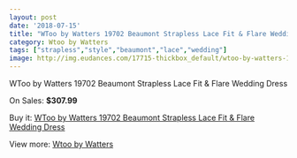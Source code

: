 ```yaml
---
layout: post
date: '2018-07-15'
title: "WToo by Watters 19702 Beaumont Strapless Lace Fit & Flare Wedding Dress"
category: Wtoo by Watters
tags: ["strapless","style","beaumont","lace","wedding"]
image: http://img.eudances.com/17715-thickbox_default/wtoo-by-watters-19702-beaumont-strapless-lace-fit-flare-wedding-dress.jpg
---
```

WToo by Watters 19702 Beaumont Strapless Lace Fit & Flare Wedding Dress

On Sales: **$307.99**
<a href="https://www.eudances.com/en/wtoo-by-watters/5159-wtoo-by-watters-19702-beaumont-strapless-lace-fit-flare-wedding-dress.html"><amp-img layout="responsive" width="600" height="600" src="//img.eudances.com/17715-thickbox_default/wtoo-by-watters-19702-beaumont-strapless-lace-fit-flare-wedding-dress.jpg" alt="WToo by Watters 19702 Beaumont Strapless Lace Fit & Flare Wedding Dress 0" /></a>
<a href="https://www.eudances.com/en/wtoo-by-watters/5159-wtoo-by-watters-19702-beaumont-strapless-lace-fit-flare-wedding-dress.html"><amp-img layout="responsive" width="600" height="600" src="//img.eudances.com/17717-thickbox_default/wtoo-by-watters-19702-beaumont-strapless-lace-fit-flare-wedding-dress.jpg" alt="WToo by Watters 19702 Beaumont Strapless Lace Fit & Flare Wedding Dress 1" /></a>
<a href="https://www.eudances.com/en/wtoo-by-watters/5159-wtoo-by-watters-19702-beaumont-strapless-lace-fit-flare-wedding-dress.html"><amp-img layout="responsive" width="600" height="600" src="//img.eudances.com/17716-thickbox_default/wtoo-by-watters-19702-beaumont-strapless-lace-fit-flare-wedding-dress.jpg" alt="WToo by Watters 19702 Beaumont Strapless Lace Fit & Flare Wedding Dress 2" /></a>

Buy it: [WToo by Watters 19702 Beaumont Strapless Lace Fit & Flare Wedding Dress](https://www.eudances.com/en/wtoo-by-watters/5159-wtoo-by-watters-19702-beaumont-strapless-lace-fit-flare-wedding-dress.html "WToo by Watters 19702 Beaumont Strapless Lace Fit & Flare Wedding Dress")

View more: [Wtoo by Watters](https://www.eudances.com/en/49-wtoo-by-watters "Wtoo by Watters")